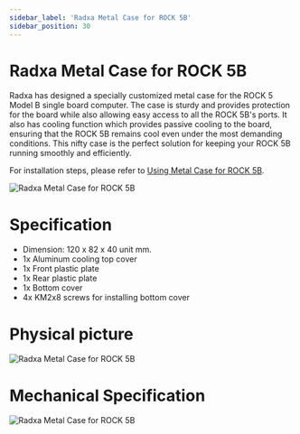 ```yaml
---
sidebar_label: 'Radxa Metal Case for ROCK 5B'
sidebar_position: 30
---
```


# Radxa Metal Case for ROCK 5B

Radxa has designed a specially customized metal case for the ROCK 5 Model B single board computer. The case is sturdy and provides protection for the board while also allowing easy access to all the ROCK 5B's ports. It also has cooling function which provides passive cooling to the board, ensuring that the ROCK 5B remains cool even under the most demanding conditions. This nifty case is the perfect solution for keeping your ROCK 5B running smoothly and efficiently.  

For installation steps, please refer to [Using Metal Case for ROCK 5B](http://localhost:3000/rock5/rock5b/accessories-guides/Metal-Case).

![Radxa Metal Case for ROCK 5B](/img/accessories/metal-case-1.webp)

# Specification

- Dimension: 120 x 82 x 40 unit mm.
- 1x Aluminum cooling top cover
- 1x Front plastic plate
- 1x Rear plastic plate
- 1x Bottom cover
- 4x KM2x8 screws for installing bottom cover

# Physical picture

![Radxa Metal Case for ROCK 5B](/img/accessories/metal-case-2.webp)

# Mechanical Specification

![Radxa Metal Case for ROCK 5B](/img/accessories/metal-case-3.webp)